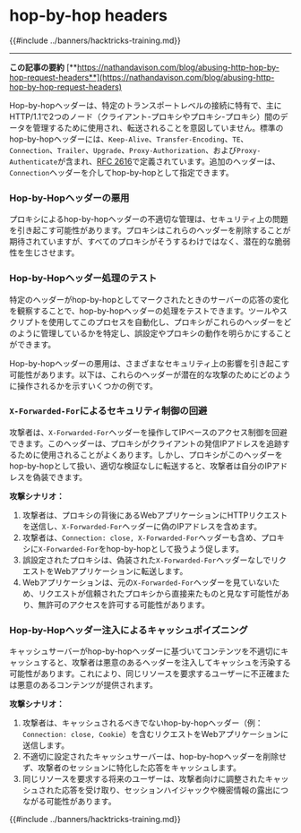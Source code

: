 # hop-by-hop headers

{{#include ../banners/hacktricks-training.md}}

---

**この記事の要約** [**https://nathandavison.com/blog/abusing-http-hop-by-hop-request-headers**](https://nathandavison.com/blog/abusing-http-hop-by-hop-request-headers)

Hop-by-hopヘッダーは、特定のトランスポートレベルの接続に特有で、主にHTTP/1.1で2つのノード（クライアント-プロキシやプロキシ-プロキシ）間のデータを管理するために使用され、転送されることを意図していません。標準のhop-by-hopヘッダーには、`Keep-Alive`、`Transfer-Encoding`、`TE`、`Connection`、`Trailer`、`Upgrade`、`Proxy-Authorization`、および`Proxy-Authenticate`が含まれ、[RFC 2616](https://tools.ietf.org/html/rfc2616#section-13.5.1)で定義されています。追加のヘッダーは、`Connection`ヘッダーを介してhop-by-hopとして指定できます。

### Hop-by-Hopヘッダーの悪用

プロキシによるhop-by-hopヘッダーの不適切な管理は、セキュリティ上の問題を引き起こす可能性があります。プロキシはこれらのヘッダーを削除することが期待されていますが、すべてのプロキシがそうするわけではなく、潜在的な脆弱性を生じさせます。

### Hop-by-Hopヘッダー処理のテスト

特定のヘッダーがhop-by-hopとしてマークされたときのサーバーの応答の変化を観察することで、hop-by-hopヘッダーの処理をテストできます。ツールやスクリプトを使用してこのプロセスを自動化し、プロキシがこれらのヘッダーをどのように管理しているかを特定し、誤設定やプロキシの動作を明らかにすることができます。

Hop-by-hopヘッダーの悪用は、さまざまなセキュリティ上の影響を引き起こす可能性があります。以下は、これらのヘッダーが潜在的な攻撃のためにどのように操作されるかを示すいくつかの例です。

### `X-Forwarded-For`によるセキュリティ制御の回避

攻撃者は、`X-Forwarded-For`ヘッダーを操作してIPベースのアクセス制御を回避できます。このヘッダーは、プロキシがクライアントの発信IPアドレスを追跡するために使用されることがよくあります。しかし、プロキシがこのヘッダーをhop-by-hopとして扱い、適切な検証なしに転送すると、攻撃者は自分のIPアドレスを偽装できます。

**攻撃シナリオ：**

1. 攻撃者は、プロキシの背後にあるWebアプリケーションにHTTPリクエストを送信し、`X-Forwarded-For`ヘッダーに偽のIPアドレスを含めます。
2. 攻撃者は、`Connection: close, X-Forwarded-For`ヘッダーも含め、プロキシに`X-Forwarded-For`をhop-by-hopとして扱うよう促します。
3. 誤設定されたプロキシは、偽装された`X-Forwarded-For`ヘッダーなしでリクエストをWebアプリケーションに転送します。
4. Webアプリケーションは、元の`X-Forwarded-For`ヘッダーを見ていないため、リクエストが信頼されたプロキシから直接来たものと見なす可能性があり、無許可のアクセスを許可する可能性があります。

### Hop-by-Hopヘッダー注入によるキャッシュポイズニング

キャッシュサーバーがhop-by-hopヘッダーに基づいてコンテンツを不適切にキャッシュすると、攻撃者は悪意のあるヘッダーを注入してキャッシュを汚染する可能性があります。これにより、同じリソースを要求するユーザーに不正確または悪意のあるコンテンツが提供されます。

**攻撃シナリオ：**

1. 攻撃者は、キャッシュされるべきでないhop-by-hopヘッダー（例：`Connection: close, Cookie`）を含むリクエストをWebアプリケーションに送信します。
2. 不適切に設定されたキャッシュサーバーは、hop-by-hopヘッダーを削除せず、攻撃者のセッションに特化した応答をキャッシュします。
3. 同じリソースを要求する将来のユーザーは、攻撃者向けに調整されたキャッシュされた応答を受け取り、セッションハイジャックや機密情報の露出につながる可能性があります。

{{#include ../banners/hacktricks-training.md}}
